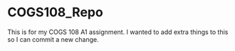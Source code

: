 # COGS108_Repo
This is for my COGS 108 A1 assignment.
I wanted to add extra things to this so I can commit a new change.
